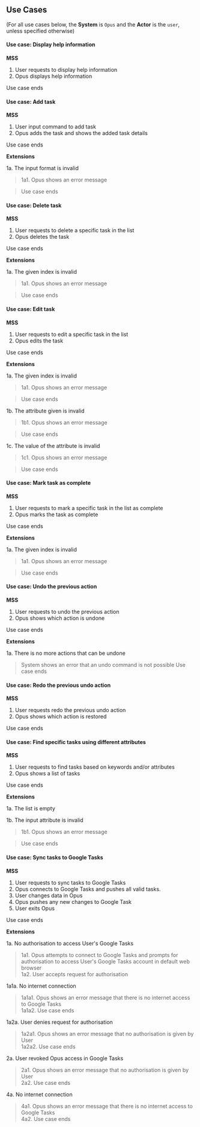 ## Use Cases

(For all use cases below, the **System** is `Opus` and the **Actor** is the `user`, unless specified otherwise)

#### Use case: Display help information

**MSS**

1. User requests to display help information
2. Opus displays help information

Use case ends

#### Use case: Add task

**MSS**

1. User input command to add task
2. Opus adds the task and shows the added task details

Use case ends

**Extensions**

1a. The input format is invalid

> 1a1. Opus shows an error message

> Use case ends

#### Use case: Delete task

**MSS**

1. User requests to delete a specific task in the list
2. Opus deletes the task

Use case ends

**Extensions**

1a. The given index is invalid

> 1a1. Opus shows an error message

> Use case ends

#### Use case: Edit task

**MSS**

1. User requests to edit a specific task in the list
2. Opus edits the task

Use case ends

**Extensions**

1a. The given index is invalid

> 1a1. Opus shows an error message

> Use case ends

1b. The attribute given is invalid

> 1b1. Opus shows an error message

> Use case ends

1c. The value of the attribute is invalid

> 1c1. Opus shows an error message

> Use case ends

#### Use case: Mark task as complete

**MSS**

1. User requests to mark a specific task in the list as complete
2. Opus marks the task as complete

Use case ends

**Extensions**

1a. The given index is invalid

> 1a1. Opus shows an error message

> Use case ends

#### Use case: Undo the previous action

**MSS**

1. User requests to undo the previous action
2. Opus shows which action is undone

Use case ends

**Extensions**

1a. There is no more actions that can be undone

> System shows an error that an undo command is not possible
> Use case ends

#### Use case: Redo the previous undo action

**MSS**

1. User requests redo the previous undo action
2. Opus shows which action is restored

Use case ends

#### Use case: Find specific tasks using different attributes

**MSS**

1. User requests to find tasks based on keywords and/or attributes
2. Opus shows a list of tasks

Use case ends

**Extensions**

1a. The list is empty

1b. The input attribute is invalid

> 1b1. Opus shows an error message

> Use case ends

#### Use case: Sync tasks to Google Tasks

**MSS**

1. User requests to sync tasks to Google Tasks
2. Opus connects to Google Tasks and pushes all valid tasks.
3. User changes data in Opus
4. Opus pushes any new changes to Google Task
5. User exits Opus

Use case ends

**Extensions**

1a. No authorisation to access User's Google Tasks<br>
> 1a1. Opus attempts to connect to Google Tasks and prompts for authorisation to access User's Google Tasks account in default web browser<br>
> 1a2. User accepts request for authorisation

1a1a. No internet connection<br>
> 1a1a1. Opus shows an error message that there is no internet access to Google Tasks<br>
> 1a1a2. Use case ends

1a2a. User denies request for authorisation<br>
> 1a2a1. Opus shows an error message that no authorisation is given by User<br>
> 1a2a2. Use case ends

2a. User revoked Opus access in Google Tasks<br>
> 2a1. Opus shows an error message that no authorisation is given by User <br>
> 2a2. Use case ends

4a. No internet connection<br>
> 4a1. Opus shows an error message that there is no internet access to Google Tasks<br>
> 4a2. Use case ends
